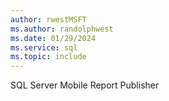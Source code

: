 ```yaml
---
author: rwestMSFT
ms.author: randolphwest
ms.date: 01/29/2024
ms.service: sql
ms.topic: include
---
```

SQL Server Mobile Report Publisher
